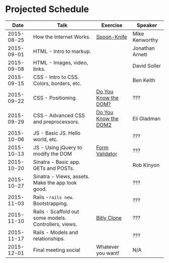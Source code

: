 # Projected Schedule

| Date       | Talk                                                 | Exercise                                                          | Speaker           |
|------------|------------------------------------------------------|-------------------------------------------------------------------|-------------------|
| 2015-08-25 | How the Internet Works.                              | [Spoon-Knife](https://github.com/CWDG/Spoon-Knife)                | Mike Kenworthy    |
| 2015-09-01 | HTML - Intro to markup.                              |                                                                   | Jonathan Arnett   |
| 2015-09-08 | HTML - Images, video, links.                         |                                                                   | David Soller      |
| 2015-09-15 | CSS - Intro to CSS. Colors, borders, etc.            |                                                                   | Ben Keith         |
| 2015-09-22 | CSS - Positioning.                                   | [Do You Know the DOM?](https://github.com/CWDG/DoYouKnowTheDOM)   | ???               |
| 2015-09-29 | CSS - Advanced CSS and preprocessors.                | [Do You Know the DOM2](https://github.com/CWDG/DoYouKnowTheDom2)  | Eli Gladman       |
| 2015-10-06 | JS - Basic JS. Hello world, etc.                     |                                                                   | ???               |
| 2015-10-13 | JS - Using jQuery to modify the DOM                  | [Form Validator](https://github.com/CWDG/FormValidator)           | ???               |
| 2015-10-20 | Sinatra - Basic app. GETs and POSTs.                 |                                                                   | Rob Kinyon        |
| 2015-10-27 | Sinatra - Views, assets. Make the app look good.     |                                                                   | ???               |
| 2015-11-03 | Rails -`rails new`. Bootstrapping.                   |                                                                   | ???               |
| 2015-11-10 | Rails - Scaffold out some models. Controllers, views.| [Bitly Clone](https://github.com/CWDG/BitlyClone)                 | ???               |
| 2015-11-17 | Rails - Models and relationships.                    |                                                                   | ???               |
| 2015-12-01 | Final meeting social                                 | Whatever you want!                                                | N/A               |
